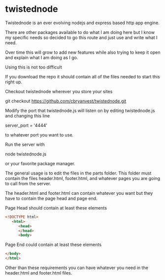 # twistednode
Twistednode is an ever evolving nodejs and express based http app engine.

There are other packages available to do what I am doing here but I know
my specific needs so decided to go this route and just use and write what I need.

Over time this will grow to add new features while also trying to keep it open
and explain what I am doing as I go.

Using this is not too difficult

If you download the repo it should contain all of the files needed to start this right up.


Checkout twistednode wherever you store your sites

git checkout https://github.com/cbryanvest/twistednode.git

Modify the port that twistednode.js will listen on by editing twistednode.js and changing this line

server_port = '4444'

to whatever port you want to use.

Run the server with 

node twistednode.js 

or your favorite package manager.

The general usage is to edit the files in the parts folder. This folder must contain the files header.html, footer.html, and whatever pages you are going to call from the server.

The header.html and footer.html can contain whatever you want but they have to contain the page head and page end.


Page Head should contain at least these elements
```html
<!DOCTYPE html>
   <html>
      <head>
      </head>
      <body>
```
        

Page End could contain at least these elements
```html
</body>
</html>
```
Other than these requirements you can have whatever you need in the header.html and footer.html files.
